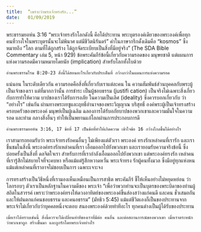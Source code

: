 ```yaml
---
title:  “เพราะว่าพระเจ้าทรงรัก...”
date:   01/09/2019
---
```


พระธรรมยอห์น 3:16 “พระเจ้าทรงรักโลกดังนี้ คือได้ประทาน พระบุตรองค์เดียวของพระองค์เพื่อทุกคนที่วางใจในพระบุตรนั้นจะไม่พินาศ แต่มีชีวิตนิรันดร์” คำในภาษากรีกดั้งเดิมคือ “kosmos” ซึ่งหมายถึง “โลก ตามที่ได้ถูกสร้าง ได้ถูกจัดระเบียบเป็นสิ่งที่มีอยู่จริง” (The SDA Bible Commentary เล่ม 5, หน้า 929) ข้อพระคัมภีร์ข้อนี้เกี่ยวกับความรอดของ มนุษยชาติ แต่แผนการแห่งความรอดมีความหมายโดยนัย (implication) สำหรับโลกทั้งใบด้วย

`อ่านพระธรรมโรม 8:20-23 สิ่งนี้ได้สอนอะไรเกี่ยวกับประเด็นที่ กว้างกว่าในแผนการแห่งความรอด`

แน่นอน ในระดับเดียวกัน ความรอดคือสิ่งที่เกี่ยวกับเราแต่ละคน ใน ความสัมพันธ์ส่วนบุคคลกับพระผู้เป็นเจ้าของเรา แต่ที่มากกว่านั้น การชำระ เป็นผู้ชอบธรรม (justifi cation) เป็นจริงไม่เฉพาะสิ่งเกี่ยวกับการทำให้ความ บาปของเราได้รับการอภัย ในความเป็นเลิศ (ideality) ซึ่งควรบอกเกี่ยวกับ ว่า “อย่างไร” เช่นกัน ผ่านทางพระเยซูและฤทธิ์อำนาจของพระวิญญาณ บริสุทธิ์ องค์พระผู้เป็นเจ้าทรงสร้างครอบครัวของพระองค์ มนุษย์เป็นผู้เฉลิม ฉลองการได้รับอภัยบาปของพวกเขาและความมั่นใจในความรอด และท่าม กลางสิ่งอื่นๆ ทำให้เป็นพยานแก่โลกผ่านการประกอบการดี

`อ่านพระธรรมยอห์น 3:16, 17 ข้อที่ 17 เป็นข้อที่ทำให้เกิดความ เข้าใจข้อ 16 กว้างไกลขึ้นได้อย่างไร`

เราสามารถยอมรับว่า พระเจ้าทรงรักคนอื่นๆ ไม่เพียงแต่ตัวเรา พระองค์ ทรงรักเหล่าคนที่เรารัก และเราชื่นชมในสิ่งนี้ พระองค์ทรงรักเหล่าคนที่เรา เอื้อมออกไปยังพวกเขา และเรายอมรับความจริงข้อนี้ ซึ่งบ่อยครั้งเป็นสิ่งที่ ดลจิตใจเรา สำหรับการที่เรากำลังเอื้อมออกไปยังพวกเขา แต่พระองค์ทรงรัก เหล่าคนที่เรารู้สึกไม่สบายใจที่จะคบหา หรือแม้แต่รู้สึกหวาดหวั่น พระเจ้าทรง รักผู้คนทั้งมวล ซึ่งมีอยู่ทุกแห่งหน แม้แต่เหล่าคนที่เราอาจไม่ชอบเป็นการ เฉพาะเจาะจง

การทรงสร้างเป็นวิธีหนึ่งที่เรามองเห็นเหมือนเป็นการสาธิต พระคัมภีร์ ชี้ให้เห็นอย่างไม่หยุดหย่อน ว่าโลกรอบๆ ตัวเราเป็นหลักฐานในความดีของ พระเจ้า “เพื่อว่าพวกท่านจะเป็นบุตรของพระบิดาของท่านผู้สถิตในสวรรค์ เพราะว่าพระองค์ทรงให้ดวงอาทิตย์ของพระองค์ขึ้นส่องสว่างแก่คนดี และคน ชั่วเสมอกัน และให้ฝนตกแก่คนชอบธรรม และคนอธรรม” (มัทธิว 5:45) แม้แต่ชีวิตเองก็เป็นของประทานจากพระเจ้าไม่เกี่ยวกับว่าบุคคลหนึ่งจะตอบ สนองพระองค์ด้วยท่าทีอะไร ทุกคนต่างเป็นผู้ได้รับของประทาน

`เมื่อเราได้ทราบเช่นนี้ สิ่งนี้ควรจะได้เปลี่ยนท่าทีของเราที่มีต่อ คนอื่น และต่อสถานการณ์ของพวกเขา เมื่อเราตระหนักว่าพวกเขาถูก สร้างขึ้นมา และถูกรักโดยพระเจ้าอย่างไร`
